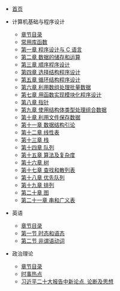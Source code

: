 <!-- docs/_sidebar.md -->

* [首页](/)

* 计算机基础与程序设计
    * [章节目录](/computer/p0)
    * [常用库函数](/computer/tips)
    * [第一章 程序设计与 C 语言](/computer/p1)
    * [第二章 数据的储存和运算](/computer/p2)
    * [第三章 顺序程序设计](/computer/p3)
    * [第四章 选择结构程序设计](/computer/p4)
    * [第五章 循环结构程序设计](/computer/p5)
    * [第六章 利用数组处理批量数据](/computer/p6)
    * [第七章 用函数实现模块化程序设计](/computer/p7)
    * [第八章 指针](/computer/p8)
    * [第九章 使用结构体类型处理组合数据](/computer/p9)
    * [第十章 利用文件保存数据](/computer/p10)
    * [第十一章 数据结构引论](/computer/p11)
    * [第十二章 线性表](/computer/p12)
    * [第十三章 栈](/computer/p13)
    * [第十四章 队列](/computer/p14)
    * [第十五章 算法及复杂度](/computer/p15)
    * [第十六章 树](/computer/p16)
    * [第十七章 查找和散列表](/computer/p17)
    * [第十八章 优先队列](/computer/p18)
    * [第十九章 排列](/computer/p19)
    * [第二十章 图](/computer/p20)
    * [第二十一章 串和广义表](/computer/p21)

* 英语
    * [章节目录](/eng/p)
    * [第一节 时态和语态](/eng/p1)
    * [第二节 非谓语动词](/eng/p2)


* 政治理论
    * [章节目录](/political/p)
    * [时事热点](/political/p0)
    * [习近平二十大报告中新论点, 论断及思想](/political/p1)